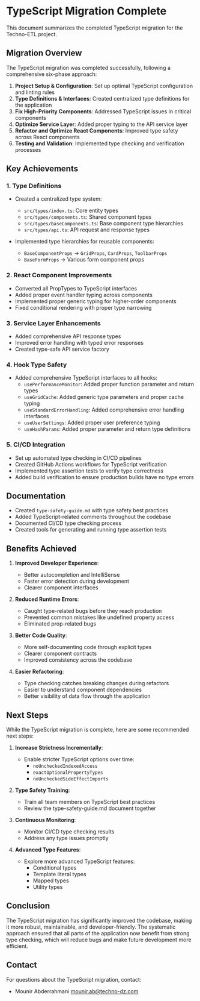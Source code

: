 # TypeScript Migration Complete

This document summarizes the completed TypeScript migration for the Techno-ETL project.

## Migration Overview

The TypeScript migration was completed successfully, following a comprehensive six-phase approach:

1. **Project Setup & Configuration**: Set up optimal TypeScript configuration and linting rules
2. **Type Definitions & Interfaces**: Created centralized type definitions for the application
3. **Fix High-Priority Components**: Addressed TypeScript issues in critical components
4. **Optimize Service Layer**: Added proper typing to the API service layer
5. **Refactor and Optimize React Components**: Improved type safety across React components
6. **Testing and Validation**: Implemented type checking and verification processes

## Key Achievements

### 1. Type Definitions

- Created a centralized type system:
  - `src/types/index.ts`: Core entity types
  - `src/types/components.ts`: Shared component types
  - `src/types/baseComponents.ts`: Base component type hierarchies
  - `src/types/api.ts`: API request and response types

- Implemented type hierarchies for reusable components:
  - `BaseComponentProps` → `GridProps`, `CardProps`, `ToolbarProps`
  - `BaseFormProps` → Various form component props

### 2. React Component Improvements

- Converted all PropTypes to TypeScript interfaces
- Added proper event handler typing across components
- Implemented proper generic typing for higher-order components
- Fixed conditional rendering with proper type narrowing

### 3. Service Layer Enhancements

- Added comprehensive API response types
- Improved error handling with typed error responses
- Created type-safe API service factory

### 4. Hook Type Safety

- Added comprehensive TypeScript interfaces to all hooks:
  - `usePerformanceMonitor`: Added proper function parameter and return types
  - `useGridCache`: Added generic type parameters and proper cache typing
  - `useStandardErrorHandling`: Added comprehensive error handling interfaces
  - `useUserSettings`: Added proper user preference typing
  - `useHashParams`: Added proper parameter and return type definitions

### 5. CI/CD Integration

- Set up automated type checking in CI/CD pipelines
- Created GitHub Actions workflows for TypeScript verification
- Implemented type assertion tests to verify type correctness
- Added build verification to ensure production builds have no type errors

## Documentation

- Created `type-safety-guide.md` with type safety best practices
- Added TypeScript-related comments throughout the codebase
- Documented CI/CD type checking process
- Created tools for generating and running type assertion tests

## Benefits Achieved

1. **Improved Developer Experience**:
   - Better autocompletion and IntelliSense
   - Faster error detection during development
   - Clearer component interfaces

2. **Reduced Runtime Errors**:
   - Caught type-related bugs before they reach production
   - Prevented common mistakes like undefined property access
   - Eliminated prop-related bugs

3. **Better Code Quality**:
   - More self-documenting code through explicit types
   - Clearer component contracts
   - Improved consistency across the codebase

4. **Easier Refactoring**:
   - Type checking catches breaking changes during refactors
   - Easier to understand component dependencies
   - Better visibility of data flow through the application

## Next Steps

While the TypeScript migration is complete, here are some recommended next steps:

1. **Increase Strictness Incrementally**:
   - Enable stricter TypeScript options over time:
     - `noUncheckedIndexedAccess`
     - `exactOptionalPropertyTypes`
     - `noUncheckedSideEffectImports`

2. **Type Safety Training**:
   - Train all team members on TypeScript best practices
   - Review the type-safety-guide.md document together

3. **Continuous Monitoring**:
   - Monitor CI/CD type checking results
   - Address any type issues promptly

4. **Advanced Type Features**:
   - Explore more advanced TypeScript features:
     - Conditional types
     - Template literal types
     - Mapped types
     - Utility types

## Conclusion

The TypeScript migration has significantly improved the codebase, making it more robust, maintainable, and developer-friendly. The systematic approach ensured that all parts of the application now benefit from strong type checking, which will reduce bugs and make future development more efficient.

## Contact

For questions about the TypeScript migration, contact:
- Mounir Abderrahmani <mounir.ab@techno-dz.com>